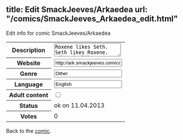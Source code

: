 title: Edit SmackJeeves/Arkaedea
url: "/comics/SmackJeeves_Arkaedea_edit.html"
---
Edit info for comic SmackJeeves/Arkaedea

<form name="comic" action="http://gaepostmail.appengine.com/comic" name="post">
<table class="comicinfo">
<tr>
<th>Description</th><td><textarea name="description">Roxene likes Seth. Seth likes Roxene. Viktoria likes causing trouble. Femslash/yuri/shoujo-ai/romance/fantasy fun ensues. ;)</textarea></td>
</tr>
<tr>
<th>Website</th><td><input type="text" name="url" value="http://ark.smackjeeves.com/comics/"/></td>
</tr>
<tr>
<th>Genre</th><td><input type="text" name="genre" value="Other"/></td>
</tr>
<tr>
<th>Language</th><td><input type="text" name="language" value="English"/></td>
</tr>
<tr>
<th>Adult content</th><td><input type="checkbox" name="adult" value="adult" /></td>
</tr>
<tr>
<th>Status</th><td>ok on 11.04.2013</td>
</tr>
<tr>
<th>Votes</th><td>0</div></td>
</tr>
</table>
</form>

Back to the [comic](/comics/SmackJeeves_Arkaedea.html).
